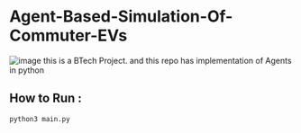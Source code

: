 # Agent-Based-Simulation-Of-Commuter-EVs
![image](./project.png)
this is a BTech Project. and this repo has implementation of Agents in python

## How to Run :
```
python3 main.py
```
